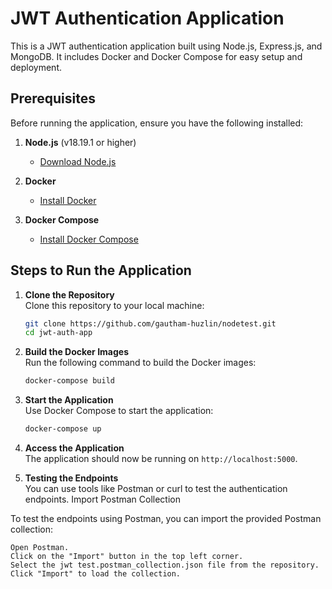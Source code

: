 
# JWT Authentication Application

This is a JWT authentication application built using Node.js, Express.js, and MongoDB. It includes Docker and Docker Compose for easy setup and deployment.

## Prerequisites

Before running the application, ensure you have the following installed:

1. **Node.js** (v18.19.1 or higher)
   - [Download Node.js](https://nodejs.org/)

2. **Docker**
   - [Install Docker](https://docs.docker.com/get-docker/)
   
3. **Docker Compose**
   - [Install Docker Compose](https://docs.docker.com/compose/install/)

## Steps to Run the Application

1. **Clone the Repository**  
   Clone this repository to your local machine:
   ```bash
   git clone https://github.com/gautham-huzlin/nodetest.git
   cd jwt-auth-app
   ```

2. **Build the Docker Images**  
   Run the following command to build the Docker images:
   ```bash
   docker-compose build
   ```

3. **Start the Application**  
   Use Docker Compose to start the application:
   ```bash
   docker-compose up
   ```

4. **Access the Application**  
   The application should now be running on `http://localhost:5000`.

5. **Testing the Endpoints**  
   You can use tools like Postman or curl to test the authentication endpoints.
   Import Postman Collection


To test the endpoints using Postman, you can import the provided Postman collection:

    Open Postman.
    Click on the "Import" button in the top left corner.
    Select the jwt test.postman_collection.json file from the repository.
    Click "Import" to load the collection.
